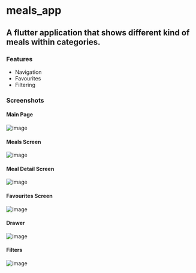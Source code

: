 # meals_app
## A flutter application that shows different kind of meals within categories.

### Features

- Navigation  
- Favourites
- Filtering

### Screenshots
#### Main Page
![image](https://user-images.githubusercontent.com/25210925/110694397-862c1900-81b6-11eb-89f6-55e67a8d8073.png)
#### Meals Screen
![image](https://user-images.githubusercontent.com/25210925/110694614-d0ad9580-81b6-11eb-9d27-ca2ef7076538.png)
#### Meal Detail Screen
![image](https://user-images.githubusercontent.com/25210925/110694682-e9b64680-81b6-11eb-9894-497b4a54d0b9.png)
#### Favourites Screen
![image](https://user-images.githubusercontent.com/25210925/110694731-fcc91680-81b6-11eb-885a-d2fd237612e0.png)
#### Drawer
![image](https://user-images.githubusercontent.com/25210925/110694765-094d6f00-81b7-11eb-827b-7e284455e594.png)
#### Filters
![image](https://user-images.githubusercontent.com/25210925/110694788-123e4080-81b7-11eb-9ff6-e7b634640934.png)

